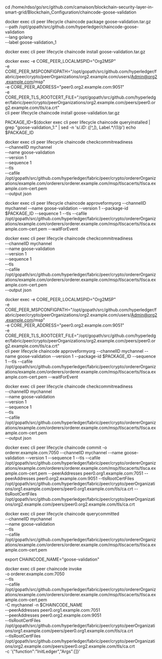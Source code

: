 cd /home/rdso/go/src/github.com/camaison/blockchain-security-layer-in-smart-grid/Blockchain_Configuration/chaincode-goose-validation

docker exec cli peer lifecycle chaincode package goose-validation.tar.gz \
  --path /opt/gopath/src/github.com/hyperledger/chaincode-goose-validation \
  --lang golang \
  --label goose-validation_1

docker exec cli peer lifecycle chaincode install goose-validation.tar.gz 

docker exec -e CORE_PEER_LOCALMSPID="Org2MSP" \
  -e CORE_PEER_MSPCONFIGPATH="/opt/gopath/src/github.com/hyperledger/fabric/peer/crypto/peerOrganizations/org2.example.com/users/Admin@org2.example.com/msp" \
  -e CORE_PEER_ADDRESS="peer0.org2.example.com:9051" \
  -e CORE_PEER_TLS_ROOTCERT_FILE="/opt/gopath/src/github.com/hyperledger/fabric/peer/crypto/peerOrganizations/org2.example.com/peers/peer0.org2.example.com/tls/ca.crt" \
  cli peer lifecycle chaincode install goose-validation.tar.gz 

PACKAGE_ID=$(docker exec cli peer lifecycle chaincode queryinstalled | grep "goose-validation_1:" | sed -n 's/.*ID: \([^,]*\), Label.*/\1/p')
echo $PACKAGE_ID


docker exec cli peer lifecycle chaincode checkcommitreadiness \
  --channelID mychannel \
  --name goose-validation \
  --version 1 \
  --sequence 1 \
  --tls \
  --cafile /opt/gopath/src/github.com/hyperledger/fabric/peer/crypto/ordererOrganizations/example.com/orderers/orderer.example.com/msp/tlscacerts/tlsca.example.com-cert.pem \
  --output json


docker exec cli peer lifecycle chaincode approveformyorg --channelID mychannel --name goose-validation --version 1 --package-id $PACKAGE_ID --sequence 1 --tls --cafile /opt/gopath/src/github.com/hyperledger/fabric/peer/crypto/ordererOrganizations/example.com/orderers/orderer.example.com/msp/tlscacerts/tlsca.example.com-cert.pem --waitForEvent


docker exec cli peer lifecycle chaincode checkcommitreadiness \
  --channelID mychannel \
  --name goose-validation \
  --version 1 \
  --sequence 1 \
  --tls \
  --cafile /opt/gopath/src/github.com/hyperledger/fabric/peer/crypto/ordererOrganizations/example.com/orderers/orderer.example.com/msp/tlscacerts/tlsca.example.com-cert.pem \
  --output json


docker exec -e CORE_PEER_LOCALMSPID="Org2MSP" \
  -e CORE_PEER_MSPCONFIGPATH="/opt/gopath/src/github.com/hyperledger/fabric/peer/crypto/peerOrganizations/org2.example.com/users/Admin@org2.example.com/msp" \
  -e CORE_PEER_ADDRESS="peer0.org2.example.com:9051" \
  -e CORE_PEER_TLS_ROOTCERT_FILE="/opt/gopath/src/github.com/hyperledger/fabric/peer/crypto/peerOrganizations/org2.example.com/peers/peer0.org2.example.com/tls/ca.crt" \
  cli peer lifecycle chaincode approveformyorg --channelID mychannel --name goose-validation --version 1 --package-id $PACKAGE_ID --sequence 1 --tls --cafile /opt/gopath/src/github.com/hyperledger/fabric/peer/crypto/ordererOrganizations/example.com/orderers/orderer.example.com/msp/tlscacerts/tlsca.example.com-cert.pem --waitForEvent


docker exec cli peer lifecycle chaincode checkcommitreadiness \
  --channelID mychannel \
  --name goose-validation \
  --version 1 \
  --sequence 1 \
  --tls \
  --cafile /opt/gopath/src/github.com/hyperledger/fabric/peer/crypto/ordererOrganizations/example.com/orderers/orderer.example.com/msp/tlscacerts/tlsca.example.com-cert.pem \
  --output json


docker exec cli peer lifecycle chaincode commit -o orderer.example.com:7050 --channelID mychannel --name goose-validation --version 1 --sequence 1 --tls --cafile /opt/gopath/src/github.com/hyperledger/fabric/peer/crypto/ordererOrganizations/example.com/orderers/orderer.example.com/msp/tlscacerts/tlsca.example.com-cert.pem --peerAddresses peer0.org1.example.com:7051 --peerAddresses peer0.org2.example.com:9051 --tlsRootCertFiles /opt/gopath/src/github.com/hyperledger/fabric/peer/crypto/peerOrganizations/org1.example.com/peers/peer0.org1.example.com/tls/ca.crt --tlsRootCertFiles /opt/gopath/src/github.com/hyperledger/fabric/peer/crypto/peerOrganizations/org2.example.com/peers/peer0.org2.example.com/tls/ca.crt


docker exec cli peer lifecycle chaincode querycommitted \
  --channelID mychannel \
  --name goose-validation \
  --tls \
  --cafile /opt/gopath/src/github.com/hyperledger/fabric/peer/crypto/ordererOrganizations/example.com/orderers/orderer.example.com/msp/tlscacerts/tlsca.example.com-cert.pem


export CHAINCODE_NAME="goose-validation"

docker exec cli peer chaincode invoke \
-o orderer.example.com:7050 \
--tls \
--cafile /opt/gopath/src/github.com/hyperledger/fabric/peer/crypto/ordererOrganizations/example.com/orderers/orderer.example.com/msp/tlscacerts/tlsca.example.com-cert.pem \
-C mychannel -n $CHAINCODE_NAME \
--peerAddresses peer0.org1.example.com:7051 \
--peerAddresses peer0.org2.example.com:9051 \
--tlsRootCertFiles /opt/gopath/src/github.com/hyperledger/fabric/peer/crypto/peerOrganizations/org1.example.com/peers/peer0.org1.example.com/tls/ca.crt \
--tlsRootCertFiles /opt/gopath/src/github.com/hyperledger/fabric/peer/crypto/peerOrganizations/org2.example.com/peers/peer0.org2.example.com/tls/ca.crt \
-c '{"function":"InitLedger","Args":[]}'
